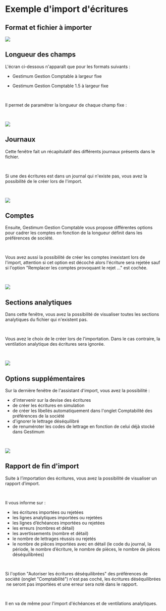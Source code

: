 # Exemple d'import d'écritures
## Format et fichier à importer


![](../assets/images/2/FormatFichier.png)


## Longueur des champs


L'écran ci-dessous n'apparaît que pour les formats suivants :


* Gestimum Gestion Comptable à largeur fixe


* Gestimum Gestion Comptable 1.5 à largeur 
 fixe


 


Il permet de paramétrer la longueur de chaque champ fixe :


 


![](../assets/images/2/LongueursChamps.png)


## Journaux


Cette fenêtre fait un récapitulatif des différents journaux présents 
 dans le fichier.


 


Si une des écritures est dans un journal qui n'existe pas, vous avez 
 la possibilité de le créer lors de l'import.


 


![](../assets/images/2/Journaux.png)


## Comptes


Ensuite, Gestimum Gestion Comptable 
 vous propose différentes options pour cadrer les comptes en fonction de 
 la longueur définit dans les préférences de société. 


 


Vous avez aussi la possibilité de créer les comptes inexistant lors 
 de l'import, attention si cet option est décoché alors l'écriture sera 
 rejetée sauf si l'option "Remplacer les comptes provoquant le rejet 
 ..." est cochée.


 


![](../assets/images/2/Comptes.png)


## Sections analytiques


Dans cette fenêtre, vous avez la possibilité de visualiser toutes les 
 sections analytiques du fichier qui n'existent pas.


 


Vous avez le choix de le créer lors de l'importation. Dans le cas contraire, 
 la ventilation analytique des écritures sera ignorée.


 


![](../assets/images/2/SectionsAnalytiques.png)


## Options supplémentaires


Sur la dernière fenêtre de l'assistant d'import, vous avez la possibilité 
 :


* d'intervenir sur la devise des écritures
* de créer les écritures en simulation
* de créer les libellés automatiquement dans l'onglet Comptabilité 
 des préférences de la société
* d'ignorer le lettrage déséquilibré
* de renuméroter les codes de lettrage en fonction de celui déjà 
 stocké dans Gestimum


 


![](../assets/images/2/OptionsSupplementaires.png)


## Rapport de fin d'import


Suite à l’importation des écritures, vous avez la possibilité de visualiser 
 un rapport d’import.


 


Il vous informe sur :


* les écritures importées 
 ou rejetées
* les lignes analytiques 
 importées ou rejetées
* les lignes d’échéances 
 importées ou rejetées
* les erreurs (nombres 
 et détail)
* les avertissements 
 (nombre et détail)
* le nombre de lettrages 
 réussis ou rejetés
* le nombre de pièces 
 importées avec en détail (le code du journal, la période, le nombre 
 d’écriture, le nombre de pièces, le nombre de pièces déséquilibrées)


 


Si l'option "Autoriser les écritures déséquilibrées" des préférences 
 de société (onglet "Comptabilité") n'est pas coché, les écritures 
 déséquilibrées  ne seront pas importées et une erreur sera noté dans 
 le rapport.


 


Il en va de même pour l'import d'échéances et de ventilations analytiques.


